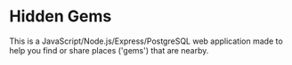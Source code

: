 # Hidden Gems

This is a JavaScript/Node.js/Express/PostgreSQL web application made to help you find or share places ('gems') that are nearby.